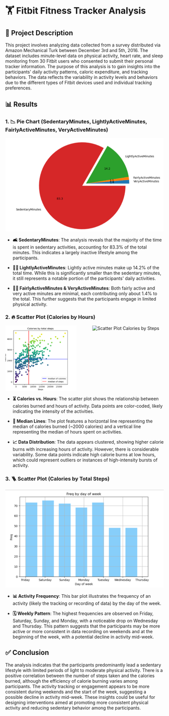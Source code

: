 # 🏋️ Fitbit Fitness Tracker Analysis

## 📄 Project Description

This project involves analyzing data collected from a survey distributed via Amazon Mechanical Turk between December 3rd and 5th, 2016. The dataset includes minute-level data on physical activity, heart rate, and sleep monitoring from 30 Fitbit users who consented to submit their personal tracker information. The purpose of this analysis is to gain insights into the participants' daily activity patterns, caloric expenditure, and tracking behaviors. The data reflects the variability in activity levels and behaviors due to the different types of Fitbit devices used and individual tracking preferences.

## 📊 Results

### 1. 📉 Pie Chart (SedentaryMinutes, LightlyActiveMinutes, FairlyActiveMinutes, VeryActiveMinutes)

![Pie Chart](https://github.com/nourhanebndj/FitBit-Fitness-Tracker-Data/blob/main/pie%20chart.png)

- **🛋️ SedentaryMinutes**: The analysis reveals that the majority of the time is spent in sedentary activities, accounting for 83.3% of the total minutes. This indicates a largely inactive lifestyle among the participants.
  
- **🚶‍♂️ LightlyActiveMinutes**: Lightly active minutes make up 14.2% of the total time. While this is significantly smaller than the sedentary minutes, it still represents a notable portion of the participants' daily activities.
  
- **🏃‍♂️ FairlyActiveMinutes & VeryActiveMinutes**: Both fairly active and very active minutes are minimal, each contributing only about 1.4% to the total. This further suggests that the participants engage in limited physical activity.

### 2. 🔥 Scatter Plot (Calories by Hours)

<div style="display: flex; justify-content: space-between;">
  <img src="https://github.com/nourhanebndj/FitBit-Fitness-Tracker-Data/blob/main/Calories%20by%20Total%20Steps.png" alt="Scatter Plot Calories by Hours" width="45%">
  <img src="path_to_your_image/scatter_plot_calories_steps.png" alt="Scatter Plot Calories by Steps" width="45%">
</div>

- **⏳ Calories vs. Hours**: The scatter plot shows the relationship between calories burned and hours of activity. Data points are color-coded, likely indicating the intensity of the activities.
  
- **🔗 Median Lines**: The plot features a horizontal line representing the median of calories burned (~2000 calories) and a vertical line representing the median of hours spent on activities. 

- **📈 Data Distribution**: The data appears clustered, showing higher calorie burns with increasing hours of activity. However, there is considerable variability. Some data points indicate high calorie burns at low hours, which could represent outliers or instances of high-intensity bursts of activity.

### 3. 🪜 Scatter Plot (Calories by Total Steps)

![Bar Plot](https://github.com/nourhanebndj/FitBit-Fitness-Tracker-Data/blob/main/Frequency%20by%20Day%20of%20the%20Week.png)

- **📊 Activity Frequency**: This bar plot illustrates the frequency of an activity (likely the tracking or recording of data) by the day of the week.
  
- **🗓️ Weekly Pattern**: The highest frequencies are observed on Friday, Saturday, Sunday, and Monday, with a noticeable drop on Wednesday and Thursday. This pattern suggests that the participants may be more active or more consistent in data recording on weekends and at the beginning of the week, with a potential decline in activity mid-week.

## ✅ Conclusion

The analysis indicates that the participants predominantly lead a sedentary lifestyle with limited periods of light to moderate physical activity. There is a positive correlation between the number of steps taken and the calories burned, although the efficiency of calorie burning varies among participants. The activity tracking or engagement appears to be more consistent during weekends and the start of the week, suggesting a possible decline in activity mid-week. These insights could be useful for designing interventions aimed at promoting more consistent physical activity and reducing sedentary behavior among the participants.
